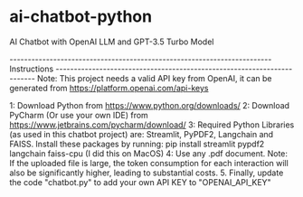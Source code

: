 # ai-chatbot-python
AI Chatbot with OpenAI LLM and GPT-3.5 Turbo Model

------------------------------------------------------------------------ Instructions ------------------------------------------------------------------------
Note: This project needs a valid API key from OpenAI, it can be generated from https://platform.openai.com/api-keys

1: Download Python from https://www.python.org/downloads/
2: Download PyCharm (Or use your own IDE) from https://www.jetbrains.com/pycharm/download/
3: Required Python Libraries (as used in this chatbot project) are: Streamlit, PyPDF2, Langchain and FAISS. Install these packages by running: pip install streamlit pypdf2 langchain faiss-cpu (I did this on MacOS)
4: Use any .pdf document. Note: If the uploaded file is large, the token consumption for each interaction will also be significantly higher, leading to substantial costs.
5. Finally, update the code "chatbot.py" to add your own API KEY to "OPENAI_API_KEY"
